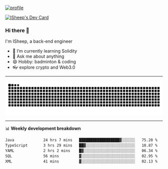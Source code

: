[![profile](https://user-images.githubusercontent.com/54968314/208005045-e4b42f3b-833d-4242-bfcc-e764865553a2.svg)](https://www.calligrapher.ai/)

<a href="https://app.daily.dev/linziyang1106"><img src="https://api.daily.dev/devcards/v2/i4Spwx5Skx5FpTqWcwoit.png?r=kgx&type=wide" width="652" alt="ISheep's Dev Card"/></a>

### Hi there 🐏

I'm ISheep, a back-end engineer

- 🔭 I’m currently learning Solidity
- 💬 Ask me about anything
- 😄 Hobby: badminton & coding
- 👓 explore crypto and Web3.0

-------

![](https://raw.githubusercontent.com/ISheepp/ISheepp/output/github-contribution-grid-snake.svg)

-------

📊 **Weekly development breakdown**
<!--START_SECTION:waka-->

```txt
Java             24 hrs 7 mins   ██████████████████▓░░░░░░   75.20 %
TypeScript       3 hrs 29 mins   ██▓░░░░░░░░░░░░░░░░░░░░░░   10.87 %
YAML             2 hrs 2 mins    █▓░░░░░░░░░░░░░░░░░░░░░░░   06.34 %
SQL              56 mins         ▓░░░░░░░░░░░░░░░░░░░░░░░░   02.95 %
XML              41 mins         ▓░░░░░░░░░░░░░░░░░░░░░░░░   02.13 %
```

<!--END_SECTION:waka-->
